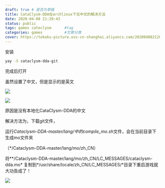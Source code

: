 ```yaml
---
draft: true # 是否为草稿
title: CataClysm-DDA在archlinux下无中文的解决方法
date: 2020-04-08 21:29:43
status: public
tags: games cateclysm      #tag
categories: games          #文章分类
cover: https://tokaku-picture.oss-cn-shanghai.aliyuncs.com/20200408212002.png
---
```




安装

```bash
yay -S cataclysm-dda-git 
```



完成后打开

虽然设置了中文，但是显示的是英文



![](https://tokaku-picture.oss-cn-shanghai.aliyuncs.com/20200408211425.png)

![](https://tokaku-picture.oss-cn-shanghai.aliyuncs.com/20200408212002.png)

原因是没有本地化CataClysm-DDA的中文



解决方法为，下载git文件，

运行*Cataclysm-DDA-master/lang/*中的*compile_mo.sh*文件，会在当前目录下生成mo文件夹

（*/Cataclysm-DDA-master/lang/mo/zh_CN）

将**/Cataclysm-DDA-master/lang/mo/zh_CN/LC_MESSAGES/cataclysm-dda.mo* 复制到*/usr/share/locale/zh_CN/LC_MESSAGES/*目录下重启游戏就大功告成了！

![](https://tokaku-picture.oss-cn-shanghai.aliyuncs.com/20200408211928.png)